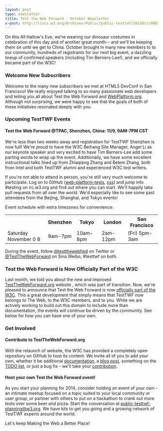 ```yaml
---
layout: post
type: newsletter
title: Test the Web Forward - October Newsletter
x-post: http://lists.w3.org/Archives/Public/public-testtwf/2013Oct/0002.html
---
```


On this All Hallow's Eve, we're wearing our dinosaur costumes in 
celebration of this day and of another great month-- and we'll be keeping them on until we get to China.  October brought in many new members to to our community, hundreds of registrants for our next big event, a dazzling lineup of confirmed speakers (including Tim Berners-Lee!), and we officially became part of the W3C!


### Welcome New Subscribers ###

 Welcome to the many new subscribers we met at HTML5 DevConf in 
 San Francisco!  We really enjoyed talking to so many passionate
 web developers and telling you all about Test the Web Forward
 and [WebPlatform.org][1]. Although not surprising, we were happy to 
 see that the goals of both of these initiatives resonated deeply 
 with you.

### Upcoming TestTWF Events ###

#### Test the Web Forward @TPAC, Shenzhen, China: 11/9, 9AM-7PM CST

 We're less than two weeks away and registration for TestTWF Shenzhen
 is now full! We're proud to have the W3C Beihang Site Manager, Angel
 Li as our keynote speaker and very excited to have Tim Berners-Lee 
 add some parting words to wrap up the event. Additionally, we have
 some excellent instructional talks lined up from Zhiaqiang Zhang and
 Belem Zhang, both from Intel and both TestTWF alumni and experienced
 W3C test writers.

 If you're not able to attend in person, you're still very much
 welcome to participate.  Log on to GitHub ([web-platform-tests][3],
 [css][2]) and jump into #testing on irc.w3.org and find out where you
 can start.  We'll happily take pull requests from all over the world.
 We'd especially like to see some past attendees from the Beijing,
 Shanghai, and Tokyo events!

 Event schedule with extra timezones for convenience:
 <table class="table table-hover">
 <tr>
 <th></th><th>Shenzhen</th><th>Tokyo</th><th>London</th><th>San Francisco</th>
 </tr>
 <tr>
 <td>Saturday November 0 8</td><td>9am-7pm</td><td>10am-8pm</td><td>2am-12pm</td><td>(Fri) 5pm-3am</td>
 </tr>
 </table>
 
 During the event, follow [@testthewebfwd][4] on Twitter or 
 [@TestTheWebForward][5] on Sina Weibo, #testtwf on both.


### Test the Web Forward is Now Officially Part of the W3C ###

 Last month, we told you about the new and improved 
 [TestTheWebForward.org][6] website , which was part of transition.
 Now, we're pleased to announce that Test the Web Forward is now
 [officially part of the W3C][7]. This a great development that simply
 means that TestTWF now belongs to The Web, to the W3C members, and to
 you. While  we are actively working to build out this domain to
 include more than documentation, the events will continue be driven
 by the community. See below for how you can have one of your own.

### Get Involved ###

#### Contribute to TestTheWebForward.org

 With the relaunch of website, the W3C has provided a completely open
 repository on GitHub to host its content. We invite all of you
 to add your own, whether it be additional [documentation][8], a [blog
 post][9], something on the [TODO list][10], or just a bug fix -
 we'll take your [contribution][11].

#### Host your own Test the Web Forward event!
 
 As you start your planning for 2014, consider holding an event of
 your own - an intimate meetup focused on a topic suited to your 
 local community or user group, or partner with others to put on a
 hackathon to crank out more tests over some beer and pizza.
 Start the conversation at public-testtwf-planning@w3.org. We
 have kits to get you going and a growing network of TestTWF
 experts around the world.

Let's keep Making the Web a Better Place!


[1]:  http://www.webplatform.org/
[2]:  https://github.com/w3c/csswg-test
[3]:  https://github.com/w3c/web-platform-tests
[4]:  https://twitter.com/testthewebfwd
[5]:  http://weibo.com/u/3618259334
[6]:  http://testthewebforward.org
[7]:  http://www.w3.org/blog/2013/10/welcoming-testtwf-to-w3c/
[8]:  http://testthewebforward.org/docs/
[9]:  http://testthewebforward.org/blog/
[10]: https://github.com/w3c/testtwf-website/issues?page=1&state=open
[11]: https://github.com/w3c/testtwf-website/blob/gh-pages/CONTRIBUTING.md

